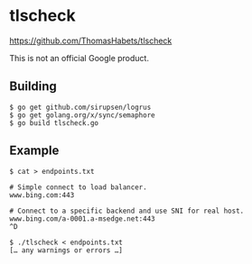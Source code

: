 # tlscheck

https://github.com/ThomasHabets/tlscheck

This is not an official Google product.



## Building

```
$ go get github.com/sirupsen/logrus
$ go get golang.org/x/sync/semaphore
$ go build tlscheck.go
```

## Example

```
$ cat > endpoints.txt

# Simple connect to load balancer.
www.bing.com:443

# Connect to a specific backend and use SNI for real host.
www.bing.com/a-0001.a-msedge.net:443
^D

$ ./tlscheck < endpoints.txt
[… any warnings or errors …]
```
